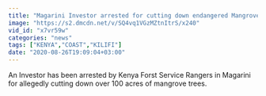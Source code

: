 ```yaml
---
title: "Magarini Investor arrested for cutting down endangered Mangroves"
image: "https://s2.dmcdn.net/v/SQ4vq1VGzMZtnItrS/x240"
vid_id: "x7vr59w"
categories: "news"
tags: ["KENYA","COAST","KILIFI"]
date: "2020-08-26T19:09:04+03:00"
---
```

An Investor has been arrested by Kenya Forst Service Rangers in Magarini for allegedly cutting down over 100 acres of mangrove trees.
